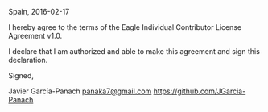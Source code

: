 Spain, 2016-02-17

I hereby agree to the terms of the Eagle Individual Contributor License Agreement v1.0.

I declare that I am authorized and able to make this agreement and sign this declaration.

Signed,

Javier García-Panach panaka7@gmail.com https://github.com/JGarcia-Panach
